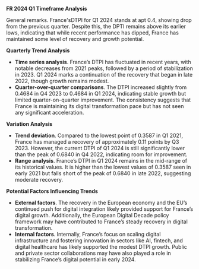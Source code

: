 

**FR 2024 Q1 Timeframe Analysis**

General remarks. France'sDTPI for Q1 2024 stands at apt 0.4, showing drop from the previous quarter. Despite this, the DPTI remains above its earlier lows, indicating that while recent performance has dipped, France has maintained some level of recovery and growth potential.

**Quarterly Trend Analysis**
- **Time series analysis**. France’s DTPI has fluctuated in recent years, with notable decreases from 2021 peaks, followed by a period of stabilization in 2023. Q1 2024 marks a continuation of the recovery that began in late 2022, though growth remains modest.
- **Quarter-over-quarter comparisons**. The DTPI increased slightly from 0.4684 in Q4 2023 to 0.4684 in Q1 2024, indicating stable growth but limited quarter-on-quarter improvement. The consistency suggests that France is maintaining its digital transformation pace but has not seen any significant acceleration.

**Variation Analysis**

- **Trend deviation**. Compared to the lowest point of 0.3587 in Q1 2021, France has managed a recovery of approximately 0.11 points by Q3 2023. However, the current DTPI of Q1 2024 is still significantly lower than the peak of 0.6840 in Q4 2022, indicating room for improvement.
- **Range analysis**. France’s DTPI in Q1 2024 remains in the mid-range of its historical values. It is higher than the lowest values of 0.3587 seen in early 2021 but falls short of the peak of 0.6840 in late 2022, suggesting moderate recovery. 

**Potential Factors Influencing Trends**

- **External factors**. The recovery in the European economy and the EU’s continued push for digital integration likely provided support for France’s digital growth. Additionally, the European Digital Decade policy framework may have contributed to France’s steady recovery in digital transformation.
- **Internal factors**. Internally, France’s focus on scaling digital infrastructure and fostering innovation in sectors like AI, fintech, and digital healthcare has likely supported the modest DTPI growth. Public and private sector collaborations may have also played a role in stabilizing France’s digital potential in early 2024. 
